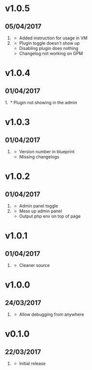 # v1.0.5
## 05/04/2017

1. [](#new)
    * Added instruction for usage in VM
1. [](#bugfix)
    * Plugin toggle doesn't show up
    * Disabling plugin does nothing
    * Changelog not working on GPM

# v1.0.4
## 01/04/2017

1. [](#bugfix)
    * Plugin not showing in the admin

# v1.0.3
## 01/04/2017

1. [](#bugfix)
    * Version number in blueprint
    * Missing changelogs

# v1.0.2
## 01/04/2017

1. [](#new)
    * Admin panel toggle
1. [](#bugfix)
    * Mess up admin panel
    * Output php env on top of page

# v1.0.1
## 01/04/2017

1. [](#new)
    * Cleaner source

# v1.0.0
## 24/03/2017

1. [](#new)
    * Allow debugging from anywhere

# v0.1.0
## 22/03/2017

1. [](#new)
    * Initial release
